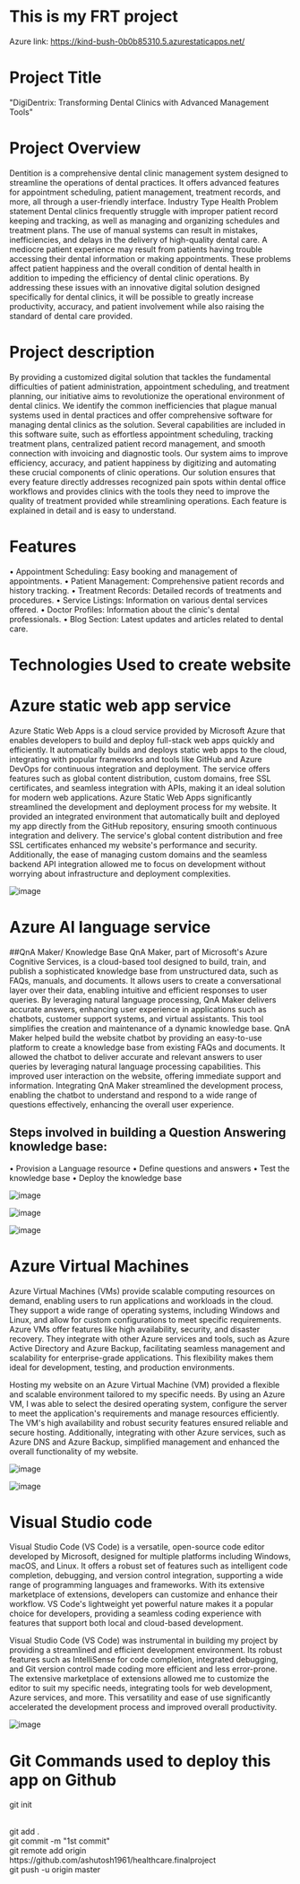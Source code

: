 # This is my FRT project 
Azure link: https://kind-bush-0b0b85310.5.azurestaticapps.net/

# Project Title 
"DigiDentrix: Transforming Dental Clinics with Advanced Management Tools"


# Project Overview
Dentition is a comprehensive dental clinic management system designed to streamline the operations of dental practices. It offers advanced features for appointment scheduling, patient management, treatment records, and more, all through a user-friendly interface.
Industry Type Health
Problem statement
Dental clinics frequently struggle with improper patient record keeping and tracking, as well as managing and organizing schedules and treatment plans. The use of manual systems can result in mistakes, inefficiencies, and delays in the delivery of high-quality dental care. A mediocre patient experience may result from patients having trouble accessing their dental information or making appointments. These problems affect patient happiness and the overall condition of dental health in addition to impeding the efficiency of dental clinic operations. By addressing these issues with an innovative digital solution designed specifically for dental clinics, it will be possible to greatly increase productivity, accuracy, and patient involvement while also raising the standard of dental care provided.

# Project description 
By providing a customized digital solution that tackles the fundamental difficulties of patient administration, appointment scheduling, and treatment planning, our initiative aims to revolutionize the operational environment of dental clinics. We identify the common inefficiencies that plague manual systems used in dental practices and offer comprehensive software for managing dental clinics as the solution. Several capabilities are included in this software suite, such as effortless appointment scheduling, tracking treatment plans, centralized patient record management, and smooth connection with invoicing and diagnostic tools. Our system aims to improve efficiency, accuracy, and patient happiness by digitizing and automating these crucial components of clinic operations. Our solution ensures that every feature directly addresses recognized pain spots within dental office workflows and provides clinics with the tools they need to improve the quality of treatment provided while streamlining operations. Each feature is explained in detail and is easy to understand.

# Features
•	Appointment Scheduling: Easy booking and management of appointments.
•	Patient Management: Comprehensive patient records and history tracking.
•	Treatment Records: Detailed records of treatments and procedures.
•	Service Listings: Information on various dental services offered.
•	Doctor Profiles: Information about the clinic's dental professionals.
•	Blog Section: Latest updates and articles related to dental care.


# Technologies Used to create website


# Azure static web app service
Azure Static Web Apps is a cloud service provided by Microsoft Azure that enables developers to build and deploy full-stack web apps quickly and efficiently. It automatically builds and deploys static web apps to the cloud, integrating with popular frameworks and tools like GitHub and Azure DevOps for continuous integration and deployment. The service offers features such as global content distribution, custom domains, free SSL certificates, and seamless integration with APIs, making it an ideal solution for modern web applications.
Azure Static Web Apps significantly streamlined the development and deployment process for my website. It provided an integrated environment that automatically built and deployed my app directly from the GitHub repository, ensuring smooth continuous integration and delivery. The service's global content distribution and free SSL certificates enhanced my website's performance and security. Additionally, the ease of managing custom domains and the seamless backend API integration allowed me to focus on development without worrying about infrastructure and deployment complexities.

![image](https://github.com/ashutosh1961/healthcare.finalproject/assets/142258339/9889f2dd-dd43-44c9-b7a5-0f64f66626a0)



# Azure AI language service 
##QnA Maker/ Knowledge Base
QnA Maker, part of Microsoft's Azure Cognitive Services, is a cloud-based tool designed to build, train, and publish a sophisticated knowledge base from unstructured data, such as FAQs, manuals, and documents. It allows users to create a conversational layer over their data, enabling intuitive and efficient responses to user queries. By leveraging natural language processing, QnA Maker delivers accurate answers, enhancing user experience in applications such as chatbots, customer support systems, and virtual assistants. This tool simplifies the creation and maintenance of a dynamic knowledge base.
QnA Maker helped build the website chatbot by providing an easy-to-use platform to create a knowledge base from existing FAQs and documents. It allowed the chatbot to deliver accurate and relevant answers to user queries by leveraging natural language processing capabilities. This improved user interaction on the website, offering immediate support and information. Integrating QnA Maker streamlined the development process, enabling the chatbot to understand and respond to a wide range of questions effectively, enhancing the overall user experience.

## Steps involved in building a Question Answering knowledge base:
•	Provision a Language resource
•	Define questions and answers
•	Test the knowledge base
•	Deploy the knowledge base

![image](https://github.com/ashutosh1961/healthcare.finalproject/assets/142258339/2b71de78-2aba-450a-9438-86c3654fe6e4)


![image](https://github.com/ashutosh1961/healthcare.finalproject/assets/142258339/937d0584-b53f-4a56-b120-04ffb6c49038)


![image](https://github.com/ashutosh1961/healthcare.finalproject/assets/142258339/461747b9-224b-4771-974e-47575326f3cb)


# Azure Virtual Machines
Azure Virtual Machines (VMs) provide scalable computing resources on demand, enabling users to run applications and workloads in the cloud. They support a wide range of operating systems, including Windows and Linux, and allow for custom configurations to meet specific requirements. Azure VMs offer features like high availability, security, and disaster recovery. They integrate with other Azure services and tools, such as Azure Active Directory and Azure Backup, facilitating seamless management and scalability for enterprise-grade applications. This flexibility makes them ideal for development, testing, and production environments.

Hosting my website on an Azure Virtual Machine (VM) provided a flexible and scalable environment tailored to my specific needs. By using an Azure VM, I was able to select the desired operating system, configure the server to meet the application's requirements and manage resources efficiently. The VM's high availability and robust security features ensured reliable and secure hosting. Additionally, integrating with other Azure services, such as Azure DNS and Azure Backup, simplified management and enhanced the overall functionality of my website.

![image](https://github.com/ashutosh1961/healthcare.finalproject/assets/142258339/27ad3846-4563-4e99-bd86-afc0101e3972)


![image](https://github.com/ashutosh1961/healthcare.finalproject/assets/142258339/afee1e61-3520-4914-b16f-ca24078b83c2)



# Visual Studio code
Visual Studio Code (VS Code) is a versatile, open-source code editor developed by Microsoft, designed for multiple platforms including Windows, macOS, and Linux. It offers a robust set of features such as intelligent code completion, debugging, and version control integration, supporting a wide range of programming languages and frameworks. With its extensive marketplace of extensions, developers can customize and enhance their workflow. VS Code's lightweight yet powerful nature makes it a popular choice for developers, providing a seamless coding experience with features that support both local and cloud-based development.

Visual Studio Code (VS Code) was instrumental in building my project by providing a streamlined and efficient development environment. Its robust features such as IntelliSense for code completion, integrated debugging, and Git version control made coding more efficient and less error-prone. The extensive marketplace of extensions allowed me to customize the editor to suit my specific needs, integrating tools for web development, Azure services, and more. This versatility and ease of use significantly accelerated the development process and improved overall productivity.

![image](https://github.com/ashutosh1961/healthcare.finalproject/assets/142258339/298067ec-5de6-45ec-ad9f-5338c0002ce9)



# Git Commands used to deploy this app on Github
git init 

<br>
git add . <br>
git commit -m "1st commit" <br>
git remote add origin https://github.com/ashutosh1961/healthcare.finalproject  <br>
git push -u origin master <br>


